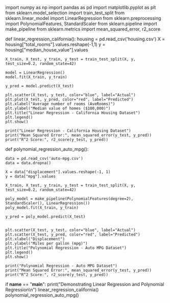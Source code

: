 import numpy as np
import pandas as pd
import matplotlib.pyplot as plt
from sklearn.model_selection import train_test_split
from sklearn.linear_model import LinearRegression
from sklearn.preprocessing import PolynomialFeatures, StandardScaler
from sklearn.pipeline import make_pipeline
from sklearn.metrics import mean_squared_error, r2_score


def linear_regression_california():
    housing = pd.read_csv('housing.csv')
    X = housing["total_rooms"].values.reshape(-1,1)
    y = housing["median_house_value"].values

    X_train, X_test, y_train, y_test = train_test_split(X, y, test_size=0.2, random_state=42)

    model = LinearRegression()
    model.fit(X_train, y_train)

    y_pred = model.predict(X_test)

    plt.scatter(X_test, y_test, color="blue", label="Actual")
    plt.plot(X_test, y_pred, color="red", label="Predicted")
    plt.xlabel("Average number of rooms (AveRooms)")
    plt.ylabel("Median value of homes ($100,000)")
    plt.title("Linear Regression - California Housing Dataset")
    plt.legend()
    plt.show()

    print("Linear Regression - California Housing Dataset")
    print("Mean Squared Error:", mean_squared_error(y_test, y_pred))
    print("R^2 Score:", r2_score(y_test, y_pred))

def polynomial_regression_auto_mpg():
    
    data = pd.read_csv('auto-mpg.csv')
    data = data.dropna()

    X = data["displacement"].values.reshape(-1, 1)
    y = data["mpg"].values

    X_train, X_test, y_train, y_test = train_test_split(X, y, test_size=0.2, random_state=42)

    poly_model = make_pipeline(PolynomialFeatures(degree=2), StandardScaler(), LinearRegression())
    poly_model.fit(X_train, y_train)

    y_pred = poly_model.predict(X_test)

 
    plt.scatter(X_test, y_test, color="blue", label="Actual")
    plt.scatter(X_test, y_pred, color="red", label="Predicted")
    plt.xlabel("Displacement")
    plt.ylabel("Miles per gallon (mpg)")
    plt.title("Polynomial Regression - Auto MPG Dataset")
    plt.legend()
    plt.show()

    print("Polynomial Regression - Auto MPG Dataset")
    print("Mean Squared Error:", mean_squared_error(y_test, y_pred))
    print("R^2 Score:", r2_score(y_test, y_pred))


if __name__ == "__main__":
    print("Demonstrating Linear Regression and Polynomial Regression\n")
    linear_regression_california()
    polynomial_regression_auto_mpg()
